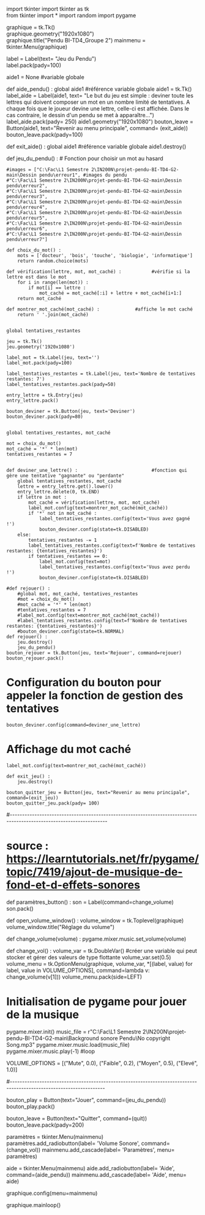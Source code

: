 import tkinter
import tkinter as tk                                                
from tkinter import *
import random
import pygame

graphique = tk.Tk()                                   
graphique.geometry("1920x1080")                                 
graphique.title("Pendu BI-TD4_Groupe 2")
mainmenu = tkinter.Menu(graphique)

label = Label(text= "Jeu du Pendu")                                     
label.pack(pady=100) 

aide1 = None       #variable globale 

def aide_pendu() :
    global aide1  #référence variable globale
    aide1 = tk.Tk()
    label_aide = Label(aide1, text= "Le but du jeu est simple : deviner toute les lettres qui doivent composer un mot en un nombre limité de tentatives. A chaque fois que le joueur devine une lettre, celle-ci est affichée. Dans le cas contraire, le dessin d'un pendu se met à apparaître…")
    label_aide.pack(pady= 250)
    aide1.geometry("1920x1080")
    bouton_leave = Button(aide1, text="Revenir au menu principale", command= (exit_aide))
    bouton_leave.pack(pady=100)

def exit_aide() :
    global aide1 #référence variable globale
    aide1.destroy()

def jeu_du_pendu() :
    # Fonction pour choisir un mot au hasard

    

    #images = ["C:\Fac\L1 Semestre 2\IN200N\projet-pendu-BI-TD4-G2-main\Dessin pendu\erreur1", #images du pendu
    #"C:\Fac\L1 Semestre 2\IN200N\projet-pendu-BI-TD4-G2-main\Dessin pendu\erreur2", 
    #"C:\Fac\L1 Semestre 2\IN200N\projet-pendu-BI-TD4-G2-main\Dessin pendu\erreur3", 
    #"C:\Fac\L1 Semestre 2\IN200N\projet-pendu-BI-TD4-G2-main\Dessin pendu\erreur4", 
    #"C:\Fac\L1 Semestre 2\IN200N\projet-pendu-BI-TD4-G2-main\Dessin pendu\erreur5", 
    #"C:\Fac\L1 Semestre 2\IN200N\projet-pendu-BI-TD4-G2-main\Dessin pendu\erreur6", 
    #"C:\Fac\L1 Semestre 2\IN200N\projet-pendu-BI-TD4-G2-main\Dessin pendu\erreur7"]

    def choix_du_mot() :
        mots = ['docteur', 'bois', 'touche', 'biologie', 'informatique']
        return random.choice(mots)

    def vérification(lettre, mot, mot_caché) :           #vérifie si la lettre est dans le mot
        for i in range(len(mot)) :
            if mot[i] == lettre :
                mot_caché = mot_caché[:i] + lettre + mot_caché[i+1:]
        return mot_caché

    def montrer_mot_caché(mot_caché) :             #affiche le mot caché
        return ' '.join(mot_caché)

    
    global tentatives_restantes
    
    jeu = tk.Tk()
    jeu.geometry('1920x1080')
    
    label_mot = tk.Label(jeu, text='')
    label_mot.pack(pady=100)

    label_tentatives_restantes = tk.Label(jeu, text='Nombre de tentatives restantes: 7')
    label_tentatives_restantes.pack(pady=50)

    entry_lettre = tk.Entry(jeu)
    entry_lettre.pack()

    bouton_deviner = tk.Button(jeu, text='Deviner')
    bouton_deviner.pack(pady=80)


    global tentatives_restantes, mot_caché
    
    mot = choix_du_mot()
    mot_caché = '*' * len(mot)
    tentatives_restantes = 7

    
    def deviner_une_lettre() :                           #fonction qui gère une tentative "gagnante" ou "perdante" 
        global tentatives_restantes, mot_caché
        lettre = entry_lettre.get().lower()
        entry_lettre.delete(0, tk.END)
        if lettre in mot :
            mot_caché = vérification(lettre, mot, mot_caché)
            label_mot.config(text=montrer_mot_caché(mot_caché))
            if '*' not in mot_caché :
                label_tentatives_restantes.config(text='Vous avez gagné !')
                bouton_deviner.config(state=tk.DISABLED)
        else:
            tentatives_restantes -= 1
            label_tentatives_restantes.config(text=f'Nombre de tentatives restantes: {tentatives_restantes}')
            if tentatives_restantes == 0:
                label_mot.config(text=mot)
                label_tentatives_restantes.config(text='Vous avez perdu !')
                bouton_deviner.config(state=tk.DISABLED)

    #def rejouer() :
        #global mot, mot_caché, tentatives_restantes
        #mot = choix_du_mot()
        #mot_caché = '*' * len(mot)
        #tentatives_restantes = 7
        #label_mot.config(text=montrer_mot_caché(mot_caché))
        #label_tentatives_restantes.config(text=f'Nombre de tentatives restantes: {tentatives_restantes}')
        #bouton_deviner.config(state=tk.NORMAL)
    def rejouer() :
        jeu.destroy()
        jeu_du_pendu()
    bouton_rejouer = tk.Button(jeu, text='Rejouer', command=rejouer)
    bouton_rejouer.pack()      
    

# Configuration du bouton pour appeler la fonction de gestion des tentatives
    bouton_deviner.config(command=deviner_une_lettre)
    
# Affichage du mot caché
    label_mot.config(text=montrer_mot_caché(mot_caché))

    def exit_jeu() :
        jeu.destroy()
    
    bouton_quitter_jeu = Button(jeu, text="Revenir au menu principale", command=(exit_jeu))
    bouton_quitter_jeu.pack(pady= 100)

    
    
    
#---------------------------------------------------------------------------------------------------------------------
# source : https://learntutorials.net/fr/pygame/topic/7419/ajout-de-musique-de-fond-et-d-effets-sonores
def paramètres_button() :
    son = Label(command=change_volume)
    son.pack()

def open_volume_window() :
    volume_window = tk.Toplevel(graphique)
    volume_window.title("Réglage du volume")

def change_volume(volume) :
    pygame.mixer.music.set_volume(volume)
    

def change_vol() :
    volume_var = tk.DoubleVar() #créer une variable qui peut stocker et gérer des valeurs de type flottante
    volume_var.set(0.5) 
    volume_menu = tk.OptionMenu(graphique, volume_var, *[(label, value) for label, value in VOLUME_OPTIONS], command=lambda v: change_volume(v[1]))
    volume_menu.pack(side=LEFT)


# Initialisation de pygame pour jouer de la musique
pygame.mixer.init()
music_file = r"C:\Fac\L1 Semestre 2\IN200N\projet-pendu-BI-TD4-G2-main\Background sonore Pendu\No copyright Song.mp3"
pygame.mixer.music.load(music_file)
pygame.mixer.music.play(-1)      #loop

VOLUME_OPTIONS = [("Mute", 0.0), ("Faible", 0.2), ("Moyen", 0.5), ("Elevé", 1.0)] 


#--------------------------------------------------------------------------------------------------------------------

bouton_play = Button(text="Jouer", command=(jeu_du_pendu))    
bouton_play.pack()                                              

bouton_leave = Button(text="Quitter", command=(quit))
bouton_leave.pack(pady=200)

paramètres = tkinter.Menu(mainmenu)                        
paramètres.add_radiobutton(label= 'Volume Sonore', command=(change_vol))
mainmenu.add_cascade(label= 'Paramètres', menu= paramètres)  

aide = tkinter.Menu(mainmenu)
aide.add_radiobutton(label= 'Aide', command=(aide_pendu))
mainmenu.add_cascade(label= 'Aide', menu= aide)

   

graphique.config(menu=mainmenu)


graphique.mainloop()
